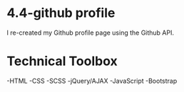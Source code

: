 # 4.4-github profile
I re-created my Github profile page using the Github API.  

# Technical Toolbox
-HTML -CSS -SCSS -jQuery/AJAX -JavaScript -Bootstrap
